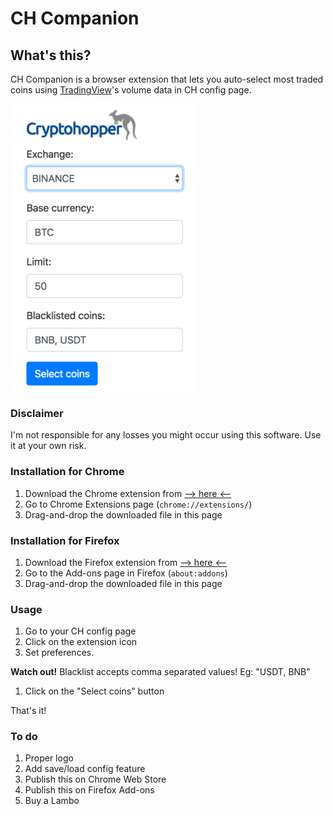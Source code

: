 # CH Companion

## What's this?
CH Companion is a browser extension that lets you auto-select most traded coins using [TradingView](https://www.tradingview.com)'s volume data in CH config page.

![image](screenshot.png?raw=true)

### Disclaimer
I'm not responsible for any losses you might occur using this software. Use it at your own risk.

### Installation for Chrome
1. Download the Chrome extension from [--> here <--](https://github.com/matteoantoci/ch-companion/raw/master/dist/ch-companion.crx)
1. Go to Chrome Extensions page (`chrome://extensions/`)
1. Drag-and-drop the downloaded file in this page

### Installation for Firefox
1. Download the Firefox extension from [--> here <--](https://github.com/matteoantoci/ch-companion/raw/master/dist/ch-companion.xpi)
1. Go to the Add-ons page in Firefox (`about:addons`)
1. Drag-and-drop the downloaded file in this page

### Usage
1. Go to your CH config page
1. Click on the extension icon
1. Set preferences. 
 
 **Watch out!** Blacklist accepts comma separated values! Eg: "USDT, BNB"
1. Click on the "Select coins" button

That's it!

### To do
1. Proper logo
1. Add save/load config feature
1. Publish this on Chrome Web Store
1. Publish this on Firefox Add-ons
1. Buy a Lambo
